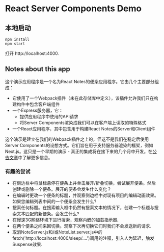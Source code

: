 # React Server Components Demo 


## 本地启动

  ```
  npm install
  npm start
  ```

打开 http://localhost:4000.


## Notes about this app

这个演示应用程序是一个名为React Notes的便条应用程序。它由几个主要部分组成：

- 它使用了一个Webpack插件（未在此存储库中定义），该插件允许我们只在构建构件中包含客户端组件
- 一个Express服务器，它：
  - 提供应用程序中使用的API请求
  - 将Server Components渲染成我们可以在客户端上读取的特殊格式
- 一个React应用程序，其中包含用于构建React Notes的Server和Client组件

这个演示是建立在我们的Webpack插件之上的，但这不是我们在稳定后使用Server Components的设想方式。它们旨在用于支持服务器渲染的框架，例如Next.js。这只是一个早期的演示 - 真正的集成将在接下来的几个月中开发。在[公告文章](https://reactjs.org/server-components)中了解更多信息。

### 有趣的尝试

- 在侧边栏中将鼠标悬停在便条上并单击展开/折叠切换，尝试展开便条。然后创建或删除一个便条。展开的便条会发生什么变化？
- 在编辑时更改一个便条的标题，并观察侧边栏中对现有项目的编辑动画效果。如果您编辑列表中间的一个便条会发生什么?
- 搜索任何标题。在搜索输入框中仍然有搜索文本的情况下，创建一个标题与搜索文本匹配的新便条。会发生什么?
- 在慢速3G网络环境下进行搜索，观察内嵌的加载指示器.
- 在两个便条之间来回切换。观察下次再切换它们时我们不会发送新的请求.
- 取消NoteServer.js和/或NoteList.server.js中的fetch('http://localhost:4000/sleep/....')调用的注释，引入人为延迟，触发Suspense效果.

